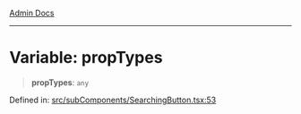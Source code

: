 [Admin Docs](/)

***

# Variable: propTypes

> **propTypes**: `any`

Defined in: [src/subComponents/SearchingButton.tsx:53](https://github.com/PalisadoesFoundation/talawa-admin/blob/main/src/subComponents/SearchingButton.tsx#L53)
